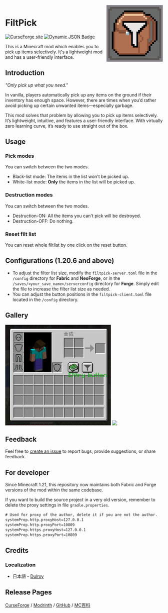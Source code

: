 <img src="README_resources/icon.png" align="right" width="180px"/>

# FiltPick

[![CurseForge site](https://img.shields.io/curseforge/dt/700141?style=flat&logo=curseforge&color=orange
)](https://www.curseforge.com/minecraft/mc-mods/filtpick)
[![Dynamic JSON Badge](https://img.shields.io/badge/dynamic/json?url=https://api.modrinth.com/v2/project/filtpick&query=$.downloads&suffix=%20downloads&logo=Modrinth&label)](https://modrinth.com/mod/filtpick)

This is a Minecraft mod which enables you to pick up items selectively.
It's a lightweight mod and has a user-friendly interface.

## Introduction

*"Only pick up what you need."*

In vanilla, players automatically pick up any items on the ground if their inventory has enough space. However, there are times when you’d rather avoid picking up certain unwanted items—especially garbage.

This mod solves that problem by allowing you to pick up items selectively. It’s lightweight, intuitive, and features a user-friendly interface. With virtually zero learning curve, it’s ready to use straight out of the box.

## Usage

### Pick modes

You can switch between the two modes.

- Black-list mode: The items in the list won't be picked up.
- White-list mode: **Only** the items in the list will be picked up.

### Destruction modes

You can switch between the two modes.

- Destruction-ON: All the items you can't pick will be destroyed.
- Destruction-OFF: Do nothing.

### Reset filt list

You can reset whole filtlist by one click on the reset button.

## Configurations (1.20.6 and above)

- To adjust the filter list size, modify the `filtpick-server.toml` file in the `/config` directory for **Fabric** and **NeoForge**, or in the `/saves/<your_save_name>/serverconfig` directory for **Forge**. Simply edit the file to increase the filter list size as needed.
- You can adjust the button positions in the `filtpick-client.toml` file located in the `/config` directory.

## Gallery

<img src="README_resources/inventory_screen_guide.png" height="320px" > <img src="https://i.ibb.co/sQ8pPy5/Filt-Pick-Mod-Demo2.png" height="320px"/>

## Feedback

Feel free to [create an issue](https://github.com/APeng215/FiltPick/issues/new) to report bugs, provide suggestions, or share feedback.

## For developer

Since Minecraft 1.21, this repository now maintains both Fabric and Forge versions of the mod within the same codebase.

If you want to build the source project in a very old version,
remember to delete the proxy settings in file `gradle.properties`.
```
# Used for proxy of the author, delete it if you are not the author.
systemProp.http.proxyHost=127.0.0.1
systemProp.http.proxyPort=10809
systemProp.https.proxyHost=127.0.0.1
systemProp.https.proxyPort=10809
```

## Credits

### Localization

- 日本語 - [Dulroy](https://space.bilibili.com/313723598)

## Release Pages

[CurseForge](https://www.curseforge.com/minecraft/mc-mods/filtpick)
/ [Modrinth](https://modrinth.com/mod/filtpick)
/ [GitHub](https://github.com/APeng215/FiltPick)
/ [MC百科](https://www.mcmod.cn/class/8081.html)


